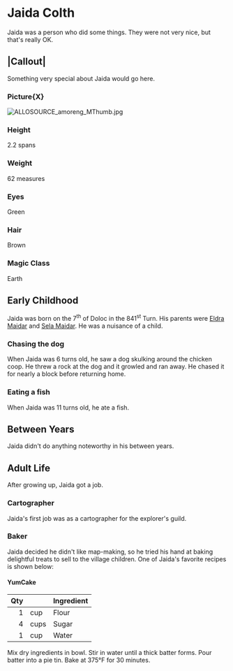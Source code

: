 # Jaida Colth
Jaida was a person who did some things. They were not very nice, but that's really OK.

## |Callout|
Something very special about Jaida would go here.
### Picture{X}
![ALLOSOURCE_amoreng_MThumb.jpg](:/309422322435453d9373a0b3407a1397)
### Height
2.2 spans
### Weight
62 measures
### Eyes
Green
### Hair
Brown
### Magic Class
Earth

## Early Childhood
Jaida was born on the 7<sup>th</sup> of Doloc in the 841<sup>st</sup> Turn. His parents were [Eldra Maidar]() and [Sela Maidar](). He was a nuisance of a child.

### Chasing the dog
When Jaida was 6 turns old, he saw a dog skulking around the chicken coop. He threw a rock at the dog and it growled and ran away. He chased it for nearly a block before returning home.

### Eating a fish
When Jaida was 11 turns old, he ate a fish.

## Between Years
Jaida didn't do anything noteworthy in his between years.

## Adult Life
After growing up, Jaida got a job.

### Cartographer
Jaida's first job was as a cartographer for the explorer's guild.

### Baker
Jaida decided he didn't like map-making, so he tried his hand at baking delightful treats to sell to the village children. One of Jaida's favorite recipes is shown below:

#### YumCake
|Qty||Ingredient|
|--:|:--|--|
|1|cup|Flour|
|4|cups|Sugar|
|1|cup|Water|

Mix dry ingredients in bowl. Stir in water until a thick batter forms.
Pour batter into a pie tin. 
Bake at 375&deg;F for 30 minutes.




